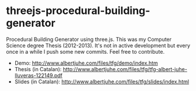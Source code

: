 threejs-procedural-building-generator
=====================================

Procedural Building Generator using three.js. This was my Computer Science degree Thesis (2012-2013). It's not in active development but every once in a while I push some new commits. Feel free to contribute.

* Demo: http://www.albertjuhe.com/files/tfg/demo/index.htm
* Thesis (in Catalan): http://www.albertjuhe.com/files/tfg/tfg-albert-juhe-lluveras-122149.pdf
* Slides (in Catalan): http://www.albertjuhe.com/files/tfg/slides/index.html
